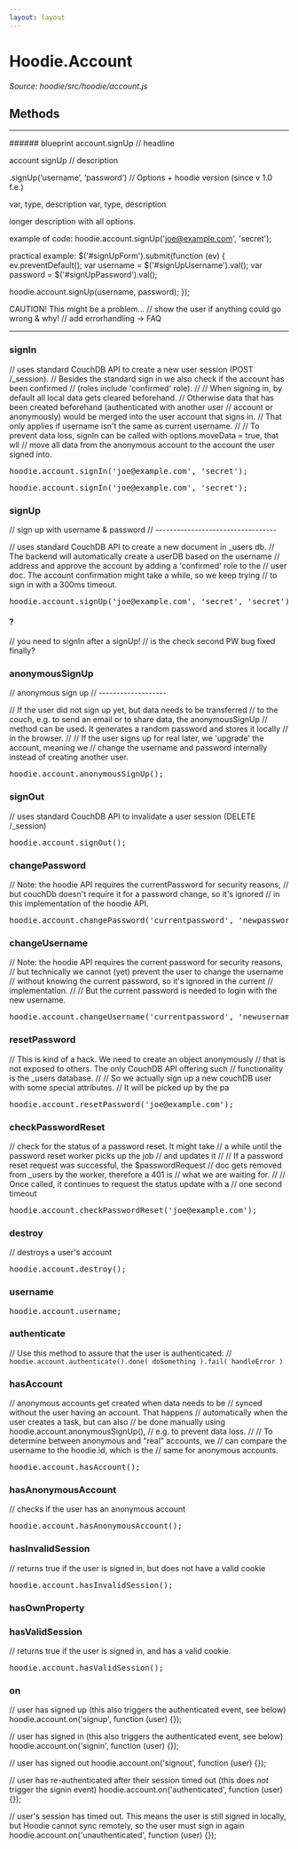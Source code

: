```yaml
---
layout: layout
---
```


# Hoodie.Account

*Source: hoodie/src/hoodie/account.js*


## Methods

<hr />
###### blueprint
account.signUp // headline

account signUp // description

.signUp(‘username’, ‘password’) // Options + hoodie version (since v 1.0 f.e.)

var, type, description
var, type, description

longer description with all options.

example of code:
hoodie.account.signUp('joe@example.com', 'secret');

practical example:
 $('#signUpForm').submit(function (ev) {
ev.preventDefault();
var username = $('#signUpUsername').val();
var password = $('#signUpPassword').val();

hoodie.account.signUp(username, password);
});

CAUTION! This might be a problem… // show the user if anything could go wrong & why!
// add errorhandling → FAQ



<hr />





### signIn
// uses standard CouchDB API to create a new user session (POST /_session).
// Besides the standard sign in we also check if the account has been confirmed
// (roles include 'confirmed' role).
//
// When signing in, by default all local data gets cleared beforehand.
// Otherwise data that has been created beforehand (authenticated with another user
// account or anonymously) would be merged into the user account that signs in.
// That only applies if username isn't the same as current username.
//
// To prevent data loss, signIn can be called with options.moveData = true, that wll
// move all data from the anonymous account to the account the user signed into.

<pre>
hoodie.account.signIn('joe@example.com', 'secret');
</pre>


<pre>
hoodie.account.signIn('joe@example.com', 'secret');
</pre>


### signUp
// sign up with username & password
// ----------------------------------

// uses standard CouchDB API to create a new document in _users db.
// The backend will automatically create a userDB based on the username
// address and approve the account by adding a 'confirmed' role to the
// user doc. The account confirmation might take a while, so we keep trying
// to sign in with a 300ms timeout.

<pre>
hoodie.account.signUp('joe@example.com', 'secret', 'secret');
</pre>

#### ?
// you need to signIn after a signUp!
// is the check second PW bug fixed finally?


### anonymousSignUp

// anonymous sign up
  // -------------------

  // If the user did not sign up yet, but data needs to be transferred
  // to the couch, e.g. to send an email or to share data, the anonymousSignUp
  // method can be used. It generates a random password and stores it locally
  // in the browser.
  //
  // If the user signs up for real later, we 'upgrade' the account, meaning we
  // change the username and password internally instead of creating another user.

<pre>
hoodie.account.anonymousSignUp();
</pre>


### signOut
 // uses standard CouchDB API to invalidate a user session (DELETE /_session)

<pre>
hoodie.account.signOut();
</pre>


### changePassword
// Note: the hoodie API requires the currentPassword for security reasons,
// but couchDb doesn't require it for a password change, so it's ignored
// in this implementation of the hoodie API.

<pre>
hoodie.account.changePassword('currentpassword', 'newpassword');
</pre>


### changeUsername
// Note: the hoodie API requires the current password for security reasons,
// but technically we cannot (yet) prevent the user to change the username
// without knowing the current password, so it's ignored in the current
// implementation.
//
// But the current password is needed to login with the new username.

<pre>
hoodie.account.changeUsername('currentpassword', 'newusername');
</pre>


### resetPassword
// This is kind of a hack. We need to create an object anonymously
// that is not exposed to others. The only CouchDB API offering such
// functionality is the _users database.
//
// So we actually sign up a new couchDB user with some special attributes.
// It will be picked up by the pa

<pre>
hoodie.account.resetPassword('joe@example.com');
</pre>


### checkPasswordReset
// check for the status of a password reset. It might take
// a while until the password reset worker picks up the job
// and updates it
//
// If a password reset request was successful, the $passwordRequest
// doc gets removed from _users by the worker, therefore a 401 is
// what we are waiting for.
//
// Once called, it continues to request the status update with a
// one second timeout

<pre>
hoodie.account.checkPasswordReset('joe@example.com');
</pre>


### destroy
// destroys a user's account

<pre>
hoodie.account.destroy();
</pre>


### username
<pre>
hoodie.account.username;
</pre>


### authenticate
// Use this method to assure that the user is authenticated:
  // `hoodie.account.authenticate().done( doSomething ).fail( handleError )`

### hasAccount
// anonymous accounts get created when data needs to be
// synced without the user having an account. That happens
// automatically when the user creates a task, but can also
// be done manually using hoodie.account.anonymousSignUp(),
// e.g. to prevent data loss.
//
// To determine between anonymous and "real" accounts, we
// can compare the username to the hoodie.id, which is the
// same for anonymous accounts.

<pre>
hoodie.account.hasAccount();
</pre>

### hasAnonymousAccount
// checks if the user has an anonymous account
<pre>
hoodie.account.hasAnonymousAccount();
</pre>


### hasInvalidSession
// returns true if the user is signed in, but does not have a valid cookie
<pre>
hoodie.account.hasInvalidSession();
</pre>


### hasOwnProperty

### hasValidSession
// returns true if the user is signed in, and has a valid cookie.

<pre>
hoodie.account.hasValidSession();
</pre>


### on
// user has signed up (this also triggers the authenticated event, see below)
hoodie.account.on('signup', function (user) {});

// user has signed in (this also triggers the authenticated event, see below)
hoodie.account.on('signin', function (user) {});

// user has signed out
hoodie.account.on('signout', function (user) {});

// user has re-authenticated after their session timed out (this does _not_ trigger the signin event)
hoodie.account.on('authenticated', function (user) {});

// user's session has timed out. This means the user is still signed in locally, but Hoodie cannot sync remotely, so the user must sign in again
hoodie.account.on('unauthenticated', function (user) {});
